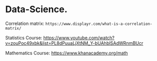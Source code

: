 # Data-Science.

Correlation matrix: `https://www.displayr.com/what-is-a-correlation-matrix/`

Statistics Course: https://www.youtube.com/watch?v=zouPoc49xbk&list=PL8dPuuaLjXtNM_Y-bUAhblSAdWRnmBUcr

Mathematics Course: https://www.khanacademy.org/math



